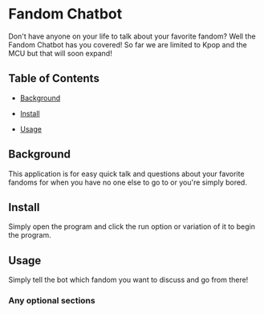 # Fandom Chatbot

Don't have anyone on your life to talk about your favorite fandom? Well the Fandom Chatbot has you covered! So far we are limited to Kpop and the MCU but that will soon expand!

## Table of Contents

- [Background](#background)

- [Install](#install)

- [Usage](#usage)

## Background

This application is for easy quick talk and questions about your favorite fandoms for when you have no one else to go to or you're simply bored. 

## Install

Simply open the program and click the run option or variation of it to begin the program.


## Usage

Simply tell the bot which fandom you want to discuss and go from there!

### Any optional sections
